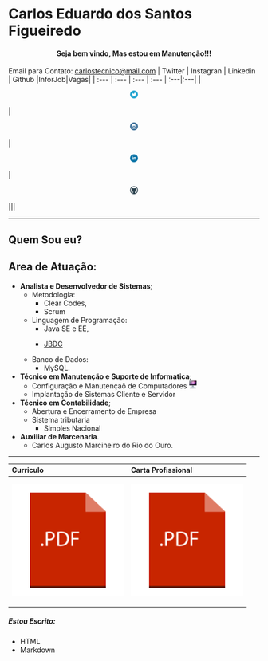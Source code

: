 # Carlos Eduardo dos Santos Figueiredo

<H4 align = "center"><b>Seja bem vindo, Mas estou em Manutenção!!!</b></h4>

Email para Contato: <carlostecnico@mail.com>
| Twitter | Instagran | Linkedin | Github  |InforJob|Vagas|
| :--- | :--- | :--- | :--- | :---|:---|
| <p align ="center">[![](.gitbook/assets/RedeSocial/twitter.png "Acessa ai")](https://twitter.com/Carlao_Me_Ajuda )</p>|<p align = "center">[![](.gitbook/assets/RedeSocial/instagram.png "Acessa ai")](https://www.instagram.com/carlao.me.ajuda/)</p> | <p align ="center">[![](.gitbook/assets/RedeSocial/linkedin-1-.png "Acessa ai")](https://www.linkedin.com/in/carlos-eduardo-dos-s-figueiredo-76128837/)</p>| <p align ="center">[![](.gitbook/assets/RedeSocial/github.png "Acessa ai")](https://github.com/carloseduardonit/)</p>  |||


-------------

## Quem Sou eu?

## Area de Atuação:
* <b>Analista e Desenvolvedor de Sistemas</b>;
  * Metodologia:
    * Clear Codes,
    * Scrum
  * Linguagem de Programação:
    * Java SE e EE,
    *  [<p bcolor = "black">JBDC</p> ](https://github.com/carloseduardonit/ConectordoCarlos "_blank")
  * Banco de Dados:
    * MySQL.
* <b>Técnico em Manutenção e Suporte  de  Informatica</b>;
  * Configuração e Manutençaõ de Computadores  <img src =".gitbook/assets/computador.jpeg">
  * Implantação de Sistemas Cliente e Servidor
* <b>Técnico em Contabilidade</b>;
  * Abertura e Encerramento de Empresa
  * Sistema tributaria
    * Simples Nacional
* <b>Auxiliar de Marcenaria</b>.
  * Carlos Augusto Marcineiro do Rio do Ouro.
----------
|Curriculo|Carta Profissional|
|:---|:---|
|<a href =".gitbook/doc/curriculo.pdf" target = "_blank"><p align = "center"><img src =".gitbook/assets/Diversos/pdf.png"></p></a>|<a href =".gitbook/doc/carta.pdf" target ="_blank"><p align = "center"><img src =".gitbook/assets/Diversos/pdf.png"></p></a>|

##### Estou Escrito:
* HTML
* Markdown